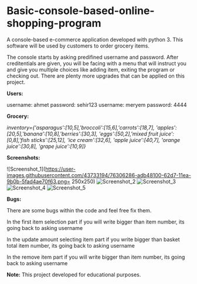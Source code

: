 # Basic-console-based-online-shopping-program
 A console-based e-commerce application developed with python 3. This software will be used by customers to order grocery items.

The console starts by asking predifined username and password. After creditentials are given, you will be facing with a menu that will instruct you and give you multiple choices like adding item, exiting the program or checking out. There are plenty more upgrades that can be applied on this project.

__Users:__

username: ahmet password: sehir123
username: meryem password: 4444

__Grocery:__

*inventory={'asparagus':[10,5],'broccoli':[15,6],'carrots':[18,7],
'apples':[20,5],'banana':[10,8],'berries':[30,3],
'eggs':[50,2],'mixed fruit juice':[0,8],'fish sticks':[25,12],
'ice cream':[32,6], 'apple juice':[40,7], 'orange juice':[30,8],
'grape juice':[10,9]}*

__Screenshots:__

![Screenshot_1](https://user-images.githubusercontent.com/43733194/76306286-adb48100-62d7-11ea-9b0b-5fad4ae70f63.png= 250x250)
![Screenshot_2](https://user-images.githubusercontent.com/43733194/76306289-aee5ae00-62d7-11ea-9546-82b4027ce7b5.png)
![Screenshot_3](https://user-images.githubusercontent.com/43733194/76306292-b016db00-62d7-11ea-861e-0fb6e5ec8743.png)
![Screenshot_4](https://user-images.githubusercontent.com/43733194/76306297-b2793500-62d7-11ea-92b5-8c0b02fa6396.png)
![Screenshot_5](https://user-images.githubusercontent.com/43733194/76306299-b311cb80-62d7-11ea-8bc1-e2a41e1b4c1e.png)

__Bugs:__

There are some bugs within the code and feel free fix them.

In the first item selection part if you will write bigger than item number, its going back to asking username

In the update amount selecting item part if you write bigger than basket total item number, its going back to asking username

In the remove item part if you will write bigger than item number, its going back to asking username

__Note:__
This project developed for educational purposes.
